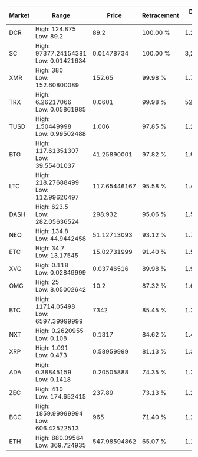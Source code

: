 | Market | Range | Price| Retracement | Doubles to 50% |
| --- | --- | --- | --- | --- |
| DCR | High: 124.875<br />Low: 89.2 | 89.2 | 100.00 % | 1.20 |
| SC | High: 97377.24154381<br />Low: 0.01421634 | 0.01478734 | 100.00 % | 3,292,588.65 |
| XMR | High: 380<br />Low: 152.60800089 | 152.65 | 99.98 % | 1.74 |
| TRX | High: 6.26217066<br />Low: 0.05861985 | 0.0601 | 99.98 % | 52.59 |
| TUSD | High: 1.50449998<br />Low: 0.99502488 | 1.006 | 97.85 % | 1.24 |
| BTG | High: 117.61351307<br />Low: 39.55401037 | 41.25890001 | 97.82 % | 1.90 |
| LTC | High: 218.27688499<br />Low: 112.99620497 | 117.65446167 | 95.58 % | 1.41 |
| DASH | High: 623.5<br />Low: 282.05636524 | 298.932 | 95.06 % | 1.51 |
| NEO | High: 134.8<br />Low: 44.9442458 | 51.12713093 | 93.12 % | 1.76 |
| ETC | High: 34.7<br />Low: 13.17545 | 15.02731999 | 91.40 % | 1.59 |
| XVG | High: 0.118<br />Low: 0.02849999 | 0.03746516 | 89.98 % | 1.96 |
| OMG | High: 25<br />Low: 8.05002642 | 10.2 | 87.32 % | 1.62 |
| BTC | High: 11714.05498<br />Low: 6597.39999999 | 7342 | 85.45 % | 1.25 |
| NXT | High: 0.2620955<br />Low: 0.108 | 0.1317 | 84.62 % | 1.41 |
| XRP | High: 1.091<br />Low: 0.473 | 0.58959999 | 81.13 % | 1.33 |
| ADA | High: 0.38845159<br />Low: 0.1418 | 0.20505888 | 74.35 % | 1.29 |
| ZEC | High: 410<br />Low: 174.652415 | 237.89 | 73.13 % | 1.23 |
| BCC | High: 1859.99999994<br />Low: 606.42522513 | 965 | 71.40 % | 1.28 |
| ETH | High: 880.09564<br />Low: 369.724935 | 547.98594862 | 65.07 % | 1.14 |
